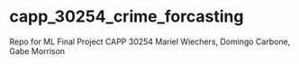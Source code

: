 # capp_30254_crime_forcasting
Repo for ML Final Project CAPP 30254 Mariel Wiechers, Domingo Carbone, Gabe Morrison
